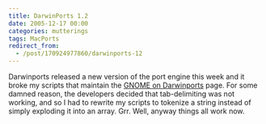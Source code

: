 ```yaml
---
title: DarwinPorts 1.2
date: 2005-12-17 00:00
categories: mutterings
tags: MacPorts
redirect_from:
  - /post/170924977860/darwinports-12
---
```

Darwinports released a new version of the port engine this week and it broke my scripts that maintain the [GNOME on Darwinports](http://homepage.mac.com/rhwood/gnome/darwinports.html) page. For some damned reason, the developers decided that tab-delimiting was not working, and so I had to rewrite my scripts to tokenize a string instead of simply exploding it into an array. Grr. Well, anyway things all work now.
